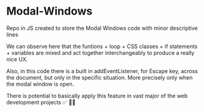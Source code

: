 # Modal-Windows

Repo in JS created to store the Modal Windows code with minor descriptive lines

We can observe here that the funtions + loop + CSS classes + if statements + variables are mixed and act together interchangeably to produce a really nice UX.

Also, in this code there is a built in addEventListener, for Escape key, across the document, but only in the specific situation. More precisely only when the modal window is open.

There is potential to basically apply this feature in vast major of the web development projects ✅ 👍🏻
